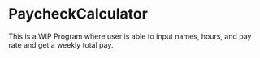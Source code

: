 # PaycheckCalculator
This is a WIP Program where user is able to input names, hours, and pay rate and get a weekly total pay. 
